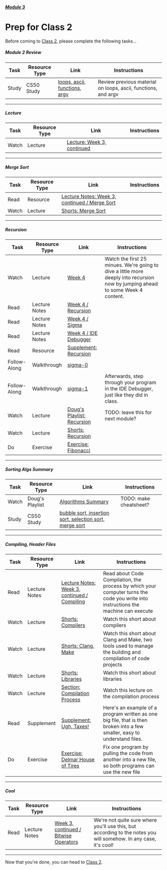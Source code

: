 ##### [Module 3](../..)

# Prep for Class 2

Before coming to [Class 2](../class2), please complete the following tasks...

##### Module 2 Review
Task | Resource Type | Link | Instructions
-----|------|------|-------------
Study | CS50 Study | <a href="https://study.cs50.net/loops?toc=loops,ascii,functions,argv" target="_blank">loops, ascii, functions, argv</a>  | Review previous material on loops, ascii, functions, and argv

***

##### Lecture
Task | Resource Type | Link | Instructions
-----|------|------|-------------
Watch | Lecture | <a href="https://www.youtube.com/watch?v=JovNemG-iu8" target="_blank">Lecture: Week 3, continued</a> | 

***

##### Merge Sort
Task | Resource Type | Link | Instructions
-----|------|------|-------------
Read | Resource | <a href="http://cdn.cs50.net/2015/fall/lectures/3/w/notes3w/notes3w.html#merge_sort" target="_blank">Lecture Notes: Week 3, continued / Merge Sort</a> | 
Watch | Lecture | <a href="https://www.youtube.com/watch?v=EeQ8pwjQxTM" target="_blank">Shorts: Merge Sort</a> | 

***

##### Recursion
Task | Resource Type | Link | Instructions
-----|------|------|------
Watch | Lecture | <a href="https://www.youtube.com/watch?v=9WsyLL6KVBY" target="_blank">Week 4</a> | Watch the first 25 minues. We're going to dive a little more deeply into recursion now by jumping ahead to some Week 4 content.
Read | Lecture Notes | <a href="http://cdn.cs50.net/2015/fall/lectures/4/m/notes4m/notes4m.html#recursion" target="_blank">Week 4 / Recursion</a> |
Read | Lecture Notes | <a href="http://cdn.cs50.net/2015/fall/lectures/4/m/notes4m/notes4m.html#sigma" target="_blank">Week 4 / Sigma</a>
Read | Lecture Notes | <a href="http://cdn.cs50.net/2015/fall/lectures/4/m/notes4m/notes4m.html#debugging_with_cs50_ide" target="_blank">Week 4 / IDE Debugger</a>
Read | Resource | [Supplement: Recursion](../resources/recursion) | 
Follow-Along | Walkthrough | <a href="https://www.youtube.com/watch?v=C-J0fKmwKmw&list=PLhQjrBD2T382SQnebs5bf6BkngrHTbJKg&index=10" target="_blank">sigma-0</a> | 
Follow-Along | Walkthrough | <a href="https://www.youtube.com/watch?v=GSY5bEv3gX8&index=11&list=PLhQjrBD2T382SQnebs5bf6BkngrHTbJKg" target="_blank">sigma-1</a> | Afterwards, step through your program in the IDE Debugger, just like they did in class.
Watch | Lecture | <a href="https://www.youtube.com/watch?v=VrrnjYgDBEk" target="_blank">Doug's Playlist: Recursion</a> | TODO: leave this for next module?
Watch | Lecture | <a href="https://www.youtube.com/watch?v=t4MSwiqfLaY" target="_blank">Shorts: Recursion</a> |
Do | Exercise | [Exercise: Fibonacci](../exercises/fibonacci) | 

***

##### Sorting Algs Summary
Task | Resource Type | Link | Instructions
-----|------|------|-------------
Watch | Doug's Playlist | <a href="https://www.youtube.com/watch?v=B6l7AJYgCOI" target="_blank">Algorithms Summary</a> | TODO: make cheatsheet?
Study | CS50 Study | <a href="https://study.cs50.net/binary_search?toc=bubble_sort,insertion_sort,selection_sort,merge_sort" target="_blank">bubble sort, insertion sort, selection sort, merge sort</a>

***

##### Compiling, Header Files
Task | Resource Type | Link | Instructions
-----|------|------|-------------
Read | Lecture Notes | <a href="http://cdn.cs50.net/2015/fall/lectures/3/w/notes3w/notes3w.html#compiling" target="_blank">Lecture Notes: Week 3, continued / Compiling</a> | Read about Code Compilation, the process by which your computer turns the code you write into instructions the machine can execute
Watch | Lecture | <a href="https://www.youtube.com/watch?v=CSZLNYF4Klo" target="_blank">Shorts: Compilers</a> | Watch this short about compilers
Watch | Lecture | <a href="http://www.youtube.com/watch?v=U3zCxnj2w8M" target="_blank">Shorts: Clang, Make</a> | Watch this short about Clang and Make, two tools used to manage the building and compilation of code projects
Watch | Lecture | <a href="https://www.youtube.com/watch?v=ED7QtgXDShY" target="_blank">Shorts: Libraries</a> | Watch this short about libraries
Watch | Lecture | <a href="https://youtu.be/XRvvitgap5Y?t=2549" target="_blank">Section: Compilation Process</a> | Watch this lecture on the compilation process
Read | Supplement | [Supplement: Ugh, Taxes!](../resources/spread-out) | Here's an example of a program written as one big file, that is then broken into a few smaller, easy to understand files.
Do | Exercise | [Exercise: Delmar House of Tires](../exercises/spread-out) | Fix one program by pulling the code from another into a new file, so both programs can use the new file

***

##### Cool
Task | Resource Type | Link | Instructions
-----|------|------|-------------  
Read | Lecture Notes | <a href="http://cdn.cs50.net/2015/fall/lectures/3/w/notes3w/notes3w.html#bitwise_operators" target="_blank">Week 3, continued / Bitwise Operators</a> | We're not quite sure where you'll use this, but according to the notes you will somehow. In any case, it's cool!

***

Now that you're done, you can head to [Class 2](../class2).
